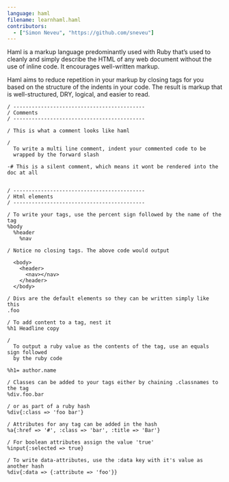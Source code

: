 ```yaml
---
language: haml
filename: learnhaml.haml
contributors:
  - ["Simon Neveu", "https://github.com/sneveu"]
---
```


Haml is a markup language predominantly used with Ruby that’s used to cleanly and simply describe the HTML of any web document without the use of inline code. It encourages well-written markup.

Haml aims to reduce repetition in your markup by closing tags for you based on the structure of the indents in your code. The result is markup that is well-structured, DRY, logical, and easier to read.

```haml
/ -------------------------------------------
/ Comments
/ -------------------------------------------

/ This is what a comment looks like haml

/
  To write a multi line comment, indent your commented code to be
  wrapped by the forward slash

-# This is a silent comment, which means it wont be rendered into the doc at all


/ -------------------------------------------
/ Html elements
/ -------------------------------------------

/ To write your tags, use the percent sign followed by the name of the tag
%body
  %header
    %nav

/ Notice no closing tags. The above code would output

  <body>
    <header>
      <nav></nav>
    </header>
  </body>

/ Divs are the default elements so they can be written simply like this
.foo

/ To add content to a tag, nest it
%h1 Headline copy

/ 
  To output a ruby value as the contents of the tag, use an equals sign followed
  by the ruby code

%h1= author.name

/ Classes can be added to your tags either by chaining .classnames to the tag
%div.foo.bar

/ or as part of a ruby hash
%div{:class => 'foo bar'}

/ Attributes for any tag can be added in the hash
%a{:href => '#', :class => 'bar', :title => 'Bar'}

/ For boolean attributes assign the value 'true'
%input{:selected => true}

/ To write data-attributes, use the :data key with it's value as another hash
%div{:data => {:attribute => 'foo'}}


